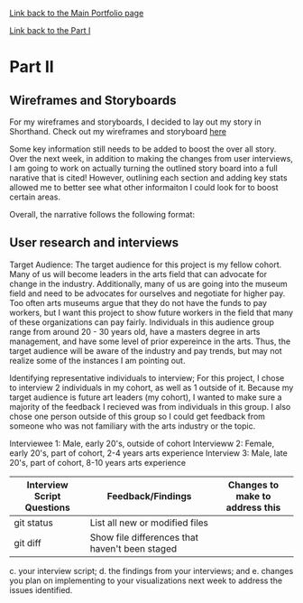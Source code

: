 [Link back to the Main Portfolio page](README.md)

[Link back to the Part I](FinalProjectKatieWinter.md)

# Part II

## Wireframes and Storyboards 

For my wireframes and storyboards, I decided to lay out my story in Shorthand. Check out my wireframes and storyboard [here](https://preview.shorthand.com/lqXf2Erjw745Kduc)

Some key information still needs to be added to boost the over all story. Over the next week, in addition to making the changes from user interviews, I am going to work on actually turning the outlined story board into a full narative that is cited! However, outlining each section and adding key stats allowed me to better see what other informaiton I could look for to boost certain areas. 

Overall, the narrative follows the following format:



## User research and interviews

Target Audience: 
The target audience for this project is my fellow cohort. Many of us will become leaders in the arts field that can advocate for change in the industry. Additionally, many of us are going into the museum field and need to be advocates for ourselves and negotiate for higher pay. Too often arts museums argue that they do not have the funds to pay workers, but I want this project to show future workers in the field that many of these organizations can pay fairly. 
Individuals in this audience group range from around 20 - 30 years old, have a masters degree in arts management, and have some level of prior expereince in the arts. Thus, the target audience will be aware of the industry and pay trends, but may not realize some of the instances I am pointing out. 

Identifying representative individuals to interview;
For this project, I chose to interview 2 individuals in my cohort, as well as 1 outside of it. Because my target audience is future art leaders (my cohort), I wanted to make sure a majority of the feedback I recieved was from individuals in this group. I also chose one person outside of this group so I could get feedback from someone who was not familiary with the arts industry or the topic. 

Interviewee 1: Male, early 20's, outside of cohort
Intervieww 2: Female, early 20's, part of cohort, 2-4 years arts experience
Interview 3: Male, late 20's, part of cohort, 8-10 years arts experience


| Interview Script Questions | Feedback/Findings | Changes to make to address this |
| --- | --- | --- |
| git status | List all new or modified files | |
| git diff | Show file differences that haven't been staged |   |

c. your interview script; 
d. the findings from your interviews; and 
e. changes you plan on implementing to your visualizations next week to address the issues identified. 

